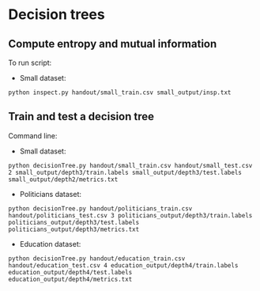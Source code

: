 # Decision trees

## Compute entropy and mutual information

To run script:

* Small dataset:

```python inspect.py handout/small_train.csv small_output/insp.txt```

## Train and test a decision tree

Command line:

* Small dataset:

```python decisionTree.py handout/small_train.csv handout/small_test.csv 2 small_output/depth3/train.labels small_output/depth3/test.labels small_output/depth2/metrics.txt```

* Politicians dataset:

```python decisionTree.py handout/politicians_train.csv handout/politicians_test.csv 3 politicians_output/depth3/train.labels politicians_output/depth3/test.labels politicians_output/depth3/metrics.txt```

* Education dataset:

```python decisionTree.py handout/education_train.csv handout/education_test.csv 4 education_output/depth4/train.labels education_output/depth4/test.labels education_output/depth4/metrics.txt```